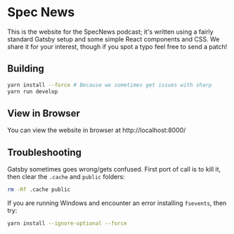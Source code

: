 # Spec News

This is the website for the SpecNews podcast; it's written using a fairly standard Gatsby setup and some simple React components and CSS. We share it for your interest, though if you spot a typo feel free to send a patch!

## Building

```bash
yarn install --force # Because we sometimes get issues with sharp
yarn run develop
```

## View in Browser

You can view the website in browser at http://localhost:8000/

## Troubleshooting

Gatsby sometimes goes wrong/gets confused. First port of call is to kill it,
then clear the `.cache` and `public` folders:

```bash
rm -Rf .cache public
```

If you are running Windows and encounter an error installing `fsevents`, then
try:

```bash
yarn install --ignore-optional --force
```
